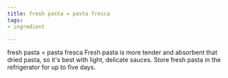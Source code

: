 ```yaml
---
title: fresh pasta = pasta fresca
tags:
- ingredient

---
```

fresh pasta = pasta fresca Fresh pasta is more tender and absorbent that dried pasta, so it's best with light, delicate sauces. Store fresh pasta in the refrigerator for up to five days.
